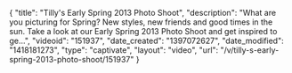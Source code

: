 {
    "title": "Tilly's Early Spring 2013 Photo Shoot",
    "description": "What are you picturing for Spring? New styles, new friends and good times in the sun. Take a look at our Early Spring 2013 Photo Shoot and get inspired to ge...",
    "videoid": "151937",
    "date_created": "1397072627",
    "date_modified": "1418181273",
    "type": "captivate",
    "layout": "video",
    "url": "\/v\/tilly-s-early-spring-2013-photo-shoot\/151937"
}